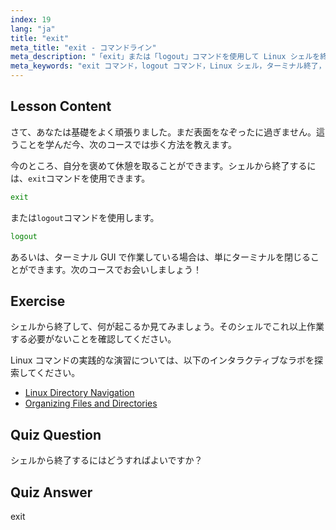 ```yaml
---
index: 19
lang: "ja"
title: "exit"
meta_title: "exit - コマンドライン"
meta_description: "「exit」または「logout」コマンドを使用して Linux シェルを終了する方法を学びます。初心者向けの基本的なシェルナビゲーションを理解します。今日から Linux の学習を始めましょう！"
meta_keywords: "exit コマンド，logout コマンド，Linux シェル，ターミナル終了，Linux の基本，初心者向け Linux, Linux チュートリアル"
---
```


## Lesson Content

さて、あなたは基礎をよく頑張りました。まだ表面をなぞったに過ぎません。這うことを学んだ今、次のコースでは歩く方法を教えます。

今のところ、自分を褒めて休憩を取ることができます。シェルから終了するには、`exit`コマンドを使用できます。

```bash
exit
```

または`logout`コマンドを使用します。

```bash
logout
```

あるいは、ターミナル GUI で作業している場合は、単にターミナルを閉じることができます。次のコースでお会いしましょう！

## Exercise

シェルから終了して、何が起こるか見てみましょう。そのシェルでこれ以上作業する必要がないことを確認してください。

Linux コマンドの実践的な演習については、以下のインタラクティブなラボを探索してください。

- [Linux Directory Navigation](https://labex.io/ja/labs/linux-directory-navigation-387844)
- [Organizing Files and Directories](https://labex.io/ja/labs/linux-organizing-files-and-directories-387877)

## Quiz Question

シェルから終了するにはどうすればよいですか？

## Quiz Answer

exit
